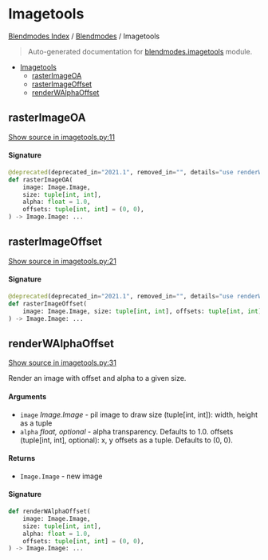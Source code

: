 # Imagetools

[Blendmodes Index](../README.md#blendmodes-index) /
[Blendmodes](./index.md#blendmodes) /
Imagetools

> Auto-generated documentation for [blendmodes.imagetools](../../../blendmodes/imagetools.py) module.

- [Imagetools](#imagetools)
  - [rasterImageOA](#rasterimageoa)
  - [rasterImageOffset](#rasterimageoffset)
  - [renderWAlphaOffset](#renderwalphaoffset)

## rasterImageOA

[Show source in imagetools.py:11](../../../blendmodes/imagetools.py#L11)

#### Signature

```python
@deprecated(deprecated_in="2021.1", removed_in="", details="use renderWAlphaOffset")
def rasterImageOA(
    image: Image.Image,
    size: tuple[int, int],
    alpha: float = 1.0,
    offsets: tuple[int, int] = (0, 0),
) -> Image.Image: ...
```



## rasterImageOffset

[Show source in imagetools.py:21](../../../blendmodes/imagetools.py#L21)

#### Signature

```python
@deprecated(deprecated_in="2021.1", removed_in="", details="use renderWAlphaOffset")
def rasterImageOffset(
    image: Image.Image, size: tuple[int, int], offsets: tuple[int, int] = (0, 0)
) -> Image.Image: ...
```



## renderWAlphaOffset

[Show source in imagetools.py:31](../../../blendmodes/imagetools.py#L31)

Render an image with offset and alpha to a given size.

#### Arguments

- `image` *Image.Image* - pil image to draw
size (tuple[int, int]): width, height as a tuple
- `alpha` *float, optional* - alpha transparency. Defaults to 1.0.
offsets (tuple[int, int], optional): x, y offsets as a tuple.
Defaults to (0, 0).

#### Returns

- `Image.Image` - new image

#### Signature

```python
def renderWAlphaOffset(
    image: Image.Image,
    size: tuple[int, int],
    alpha: float = 1.0,
    offsets: tuple[int, int] = (0, 0),
) -> Image.Image: ...
```